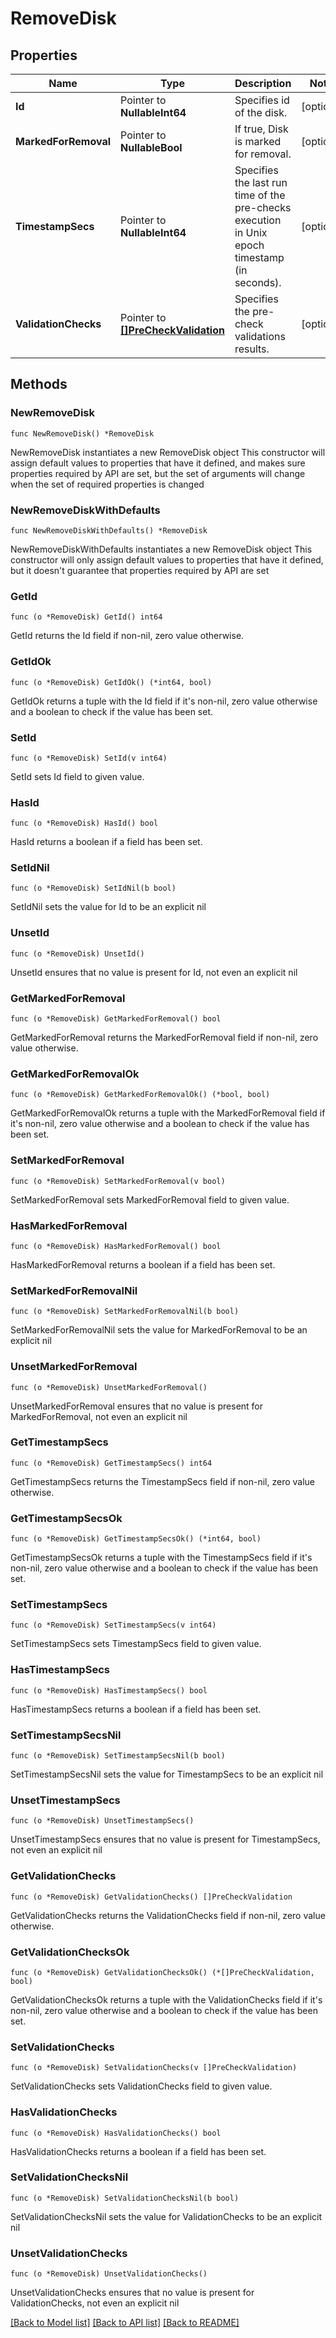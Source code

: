 # RemoveDisk

## Properties

Name | Type | Description | Notes
------------ | ------------- | ------------- | -------------
**Id** | Pointer to **NullableInt64** | Specifies id of the disk. | [optional] 
**MarkedForRemoval** | Pointer to **NullableBool** | If true, Disk is marked for removal. | [optional] 
**TimestampSecs** | Pointer to **NullableInt64** | Specifies the last run time of the pre-checks execution in Unix epoch timestamp (in seconds). | [optional] 
**ValidationChecks** | Pointer to [**[]PreCheckValidation**](PreCheckValidation.md) | Specifies the pre-check validations results. | [optional] 

## Methods

### NewRemoveDisk

`func NewRemoveDisk() *RemoveDisk`

NewRemoveDisk instantiates a new RemoveDisk object
This constructor will assign default values to properties that have it defined,
and makes sure properties required by API are set, but the set of arguments
will change when the set of required properties is changed

### NewRemoveDiskWithDefaults

`func NewRemoveDiskWithDefaults() *RemoveDisk`

NewRemoveDiskWithDefaults instantiates a new RemoveDisk object
This constructor will only assign default values to properties that have it defined,
but it doesn't guarantee that properties required by API are set

### GetId

`func (o *RemoveDisk) GetId() int64`

GetId returns the Id field if non-nil, zero value otherwise.

### GetIdOk

`func (o *RemoveDisk) GetIdOk() (*int64, bool)`

GetIdOk returns a tuple with the Id field if it's non-nil, zero value otherwise
and a boolean to check if the value has been set.

### SetId

`func (o *RemoveDisk) SetId(v int64)`

SetId sets Id field to given value.

### HasId

`func (o *RemoveDisk) HasId() bool`

HasId returns a boolean if a field has been set.

### SetIdNil

`func (o *RemoveDisk) SetIdNil(b bool)`

 SetIdNil sets the value for Id to be an explicit nil

### UnsetId
`func (o *RemoveDisk) UnsetId()`

UnsetId ensures that no value is present for Id, not even an explicit nil
### GetMarkedForRemoval

`func (o *RemoveDisk) GetMarkedForRemoval() bool`

GetMarkedForRemoval returns the MarkedForRemoval field if non-nil, zero value otherwise.

### GetMarkedForRemovalOk

`func (o *RemoveDisk) GetMarkedForRemovalOk() (*bool, bool)`

GetMarkedForRemovalOk returns a tuple with the MarkedForRemoval field if it's non-nil, zero value otherwise
and a boolean to check if the value has been set.

### SetMarkedForRemoval

`func (o *RemoveDisk) SetMarkedForRemoval(v bool)`

SetMarkedForRemoval sets MarkedForRemoval field to given value.

### HasMarkedForRemoval

`func (o *RemoveDisk) HasMarkedForRemoval() bool`

HasMarkedForRemoval returns a boolean if a field has been set.

### SetMarkedForRemovalNil

`func (o *RemoveDisk) SetMarkedForRemovalNil(b bool)`

 SetMarkedForRemovalNil sets the value for MarkedForRemoval to be an explicit nil

### UnsetMarkedForRemoval
`func (o *RemoveDisk) UnsetMarkedForRemoval()`

UnsetMarkedForRemoval ensures that no value is present for MarkedForRemoval, not even an explicit nil
### GetTimestampSecs

`func (o *RemoveDisk) GetTimestampSecs() int64`

GetTimestampSecs returns the TimestampSecs field if non-nil, zero value otherwise.

### GetTimestampSecsOk

`func (o *RemoveDisk) GetTimestampSecsOk() (*int64, bool)`

GetTimestampSecsOk returns a tuple with the TimestampSecs field if it's non-nil, zero value otherwise
and a boolean to check if the value has been set.

### SetTimestampSecs

`func (o *RemoveDisk) SetTimestampSecs(v int64)`

SetTimestampSecs sets TimestampSecs field to given value.

### HasTimestampSecs

`func (o *RemoveDisk) HasTimestampSecs() bool`

HasTimestampSecs returns a boolean if a field has been set.

### SetTimestampSecsNil

`func (o *RemoveDisk) SetTimestampSecsNil(b bool)`

 SetTimestampSecsNil sets the value for TimestampSecs to be an explicit nil

### UnsetTimestampSecs
`func (o *RemoveDisk) UnsetTimestampSecs()`

UnsetTimestampSecs ensures that no value is present for TimestampSecs, not even an explicit nil
### GetValidationChecks

`func (o *RemoveDisk) GetValidationChecks() []PreCheckValidation`

GetValidationChecks returns the ValidationChecks field if non-nil, zero value otherwise.

### GetValidationChecksOk

`func (o *RemoveDisk) GetValidationChecksOk() (*[]PreCheckValidation, bool)`

GetValidationChecksOk returns a tuple with the ValidationChecks field if it's non-nil, zero value otherwise
and a boolean to check if the value has been set.

### SetValidationChecks

`func (o *RemoveDisk) SetValidationChecks(v []PreCheckValidation)`

SetValidationChecks sets ValidationChecks field to given value.

### HasValidationChecks

`func (o *RemoveDisk) HasValidationChecks() bool`

HasValidationChecks returns a boolean if a field has been set.

### SetValidationChecksNil

`func (o *RemoveDisk) SetValidationChecksNil(b bool)`

 SetValidationChecksNil sets the value for ValidationChecks to be an explicit nil

### UnsetValidationChecks
`func (o *RemoveDisk) UnsetValidationChecks()`

UnsetValidationChecks ensures that no value is present for ValidationChecks, not even an explicit nil

[[Back to Model list]](../README.md#documentation-for-models) [[Back to API list]](../README.md#documentation-for-api-endpoints) [[Back to README]](../README.md)


